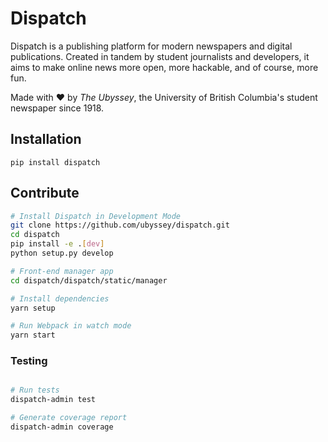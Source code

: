 Dispatch
=====================

Dispatch is a publishing platform for modern newspapers and digital publications. Created in tandem by student journalists and developers, it aims to make online news more open, more hackable, and of course, more fun.

Made with :heart: by _The Ubyssey_, the University of British Columbia's student newspaper since 1918.

## Installation

```
pip install dispatch
```

## Contribute

```bash
# Install Dispatch in Development Mode
git clone https://github.com/ubyssey/dispatch.git
cd dispatch
pip install -e .[dev]
python setup.py develop
```

```bash
# Front-end manager app
cd dispatch/dispatch/static/manager

# Install dependencies
yarn setup

# Run Webpack in watch mode
yarn start
```

### Testing

```bash

# Run tests
dispatch-admin test

# Generate coverage report
dispatch-admin coverage
```
